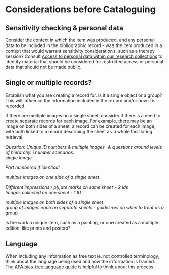 # Considerations before Cataloguing

## Sensitivity checking & personal data 

Consider the context in which the item was produced, and any personal data to be included in the bibliographic record - was the item produced in a context that would warrant sensitivity considerations, such as a therapy session? Consult [Access to personal data within our research collections](http://wellcomelibrary.org/content/documents/policy-documents/access-to-personal-data.pdf) to identify material that should be considered for restricted access or personal data that should not be made public. 

## Single or multiple records? 

Establish what you are creating a record for. Is it a single object or a group? This will influence the information included in the record and/or how it is recorded. 

If there are multiple images on a single sheet, consider if there is a need to create separate records for each image. For example, there may be an image on both sides of a sheet, a record can be created for each image, with both linked to a record describing the sheet as a whole facilitating retrieval.  

_Question: Unique ID numbers & multiple images -& questions around levels of hierarchy. i number scenarios:  
single image_

_Part numbered if identical_

  
_multiple images on one side of a single sheet_ 

_Different impressions / p\[l;ate marks on same sheet - 2 Ids  
Images collected on one sheet - 1 ID_

  
_multiple images on both sides of a single sheet  
group of images each on separate sheets - guidelines on when to treat as a group_

Is the work a unique item, such as a painting, or one created as a multiple edition, like prints and posters? 

## Language 

When including any information as free text ie. not controlled terminology, think about the language being used and how the information is framed. The [APA bias-free language guide](https://apastyle.apa.org/style-grammar-guidelines/bias-free-language) is helpful to think about this process.   


